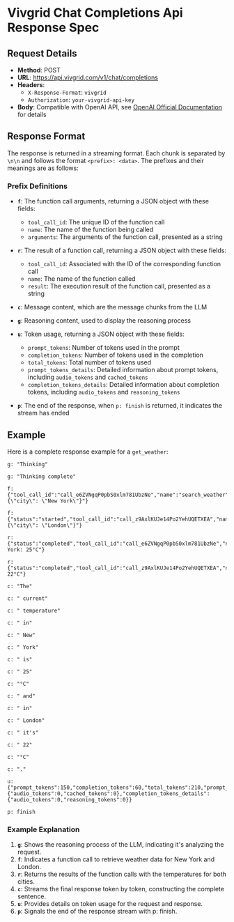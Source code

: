 # Vivgrid Chat Completions Api Response Spec

## Request Details

- **Method**: POST
- **URL**: https://api.vivgrid.com/v1/chat/completions
- **Headers**:
  - `X-Response-Format`: `vivgrid`
  - `Authorization`: `your-vivgrid-api-key`
- **Body**: Compatible with OpenAI API, see [OpenAI Official Documentation](https://platform.openai.com/docs/api-reference/chat/create#chat-create-messages) for details

## Response Format

The response is returned in a streaming format. Each chunk is separated by `\n\n` and follows the format `<prefix>: <data>`. The prefixes and their meanings are as follows:

### Prefix Definitions

- **`f`**: The function call arguments, returning a JSON object with these fields:
  - `tool_call_id`: The unique ID of the function call
  - `name`: The name of the function being called
  - `arguments`: The arguments of the function call, presented as a string

- **`r`**: The result of a function call, returning a JSON object with these fields:
  - `tool_call_id`: Associated with the ID of the corresponding function call
  - `name`: The name of the function called
  - `result`: The execution result of the function call, presented as a string

- **`c`**: Message content, which are the message chunks from the LLM

- **`g`**: Reasoning content, used to display the reasoning process

- **`u`**: Token usage, returning a JSON object with these fields:
  - `prompt_tokens`: Number of tokens used in the prompt
  - `completion_tokens`: Number of tokens used in the completion
  - `total_tokens`: Total number of tokens used
  - `prompt_tokens_details`: Detailed information about prompt tokens, including `audio_tokens` and `cached_tokens`
  - `completion_tokens_details`: Detailed information about completion tokens, including `audio_tokens` and `reasoning_tokens`

- **`p`**: The end of the response, when `p: finish` is returned, it indicates the stream has ended

## Example

Here is a complete response example for a `get_weather`:

```plaintext
g: "Thinking"

g: "Thinking complete"

f: {"tool_call_id":"call_e6ZVNgqP0pbS0xlm781UbzNe","name":"search_weather","arguments":"{\"city\": \"New York\"}"}

f: {"status":"started","tool_call_id":"call_z9AxlKUJe14Po2YehUQETXEA","name":"search_weather","arguments":"{\"city\": \"London\"}"}

r: {"status":"completed","tool_call_id":"call_e6ZVNgqP0pbS0xlm781UbzNe","name":"search_weather","result":"New York: 25°C"}

r: {"status":"completed","tool_call_id":"call_z9AxlKUJe14Po2YehUQETXEA","name":"search_weather","result":"London: 22°C"}

c: "The"

c: " current"

c: " temperature"

c: " in"

c: " New"

c: " York"

c: " is"

c: " 25"

c: "°C"

c: " and"

c: " in"

c: " London"

c: " it's"

c: " 22"

c: "°C"

c: "."

u: {"prompt_tokens":150,"completion_tokens":60,"total_tokens":210,"prompt_tokens_details":{"audio_tokens":0,"cached_tokens":0},"completion_tokens_details":{"audio_tokens":0,"reasoning_tokens":0}}

p: finish
```

### Example Explanation

1. **`g`**: Shows the reasoning process of the LLM, indicating it's analyzing the request.
2. **`f`**: Indicates a function call to retrieve weather data for New York and London.
3. **`r`**: Returns the results of the function calls with the temperatures for both cities.
4. **`c`**: Streams the final response token by token, constructing the complete sentence.
5. **`u`**: Provides details on token usage for the request and response.
6. **`p`**: Signals the end of the response stream with p: finish.